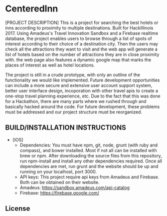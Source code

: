 # CenteredInn

[PROJECT DESCRIPTION]
  This is a project for searching the best hotels or inns according to proximity to multiple destinations. Built for HackIllinois 2017. Using Amadeus's Travel Innovation Sandbox and a Firebase realtime database, the project enables users to browse through a list of spots of interest according to their choice of a destination city. Then the users may check all the attractions they want to visit and the web app will generate a list of hotels based on the number of attractions they are in close proximity with. the web page also features a dynamic google map that marks the places of interest as well as hotel locations. 
  
  The project is still in a crude prototype, with only an outline of the functionality we would like implemented. Future development opportunities can include a more secure and extensive user account support system, better user interface design, incoporation with other travel apis to create a one-stop travel planning experience, etc. Due to the fact that this was done for a Hackathon, there are many parts where we rushed through and basically hacked around the code. For future development, these problems must be addressed and our project structure must be reorganized.
  
## BUILD/INSTALLATION INSTRUCTIONS
  * [IOS]
    * Dependencies: You must have npm, git, node, grunt (with ruby and compass), and bower installed. Most if not all can be installed with brew or npm. After downloading the source files from this repository, run npm-install and install any other dependencies required. Once all dependencies are met, run grunt and the website should be up and running on your localhost, port 3000.
    * API keys: This project require api keys from Amadeus and Firebase. Both can be obtained on their website.
     * Amadeus: https://sandbox.amadeus.com/api-catalog
     * Firebase: https://firebase.google.com/

## License 
